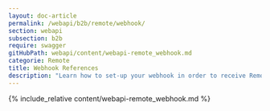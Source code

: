 ```yaml
---
layout: doc-article
permalink: /webapi/b2b/remote/webhook/
section: webapi
subsection: b2b
require: swagger
gitHubPath: webapi/content/webapi-remote_webhook.md
categorie: Remote
title: Webhook References
description: "Learn how to set-up your webhook in order to receive Remote notifications."
---
```

{% include_relative content/webapi-remote_webhook.md %}